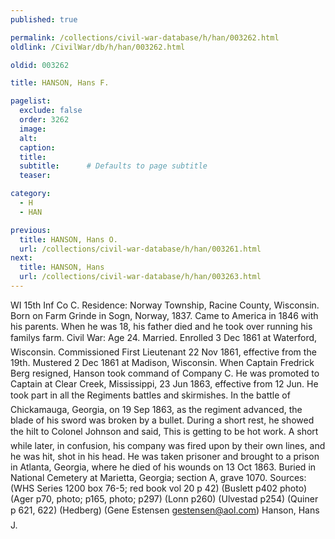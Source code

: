 ```yaml
---
published: true

permalink: /collections/civil-war-database/h/han/003262.html
oldlink: /CivilWar/db/h/han/003262.html

oldid: 003262

title: HANSON, Hans F.

pagelist:
  exclude: false
  order: 3262
  image: 
  alt:
  caption:
  title:
  subtitle:      # Defaults to page subtitle
  teaser:

category: 
  - H 
  - HAN

previous:
  title: HANSON, Hans O.
  url: /collections/civil-war-database/h/han/003261.html  
next:
  title: HANSON, Hans
  url: /collections/civil-war-database/h/han/003263.html   
---
```

WI 15th Inf Co C. Residence: Norway Township, Racine County, Wisconsin. Born on Farm Grinde in Sogn, Norway, 1837. Came to America in 1846 with his parents. When he was 18, his father died and he took over running his family&#146;s farm. Civil War: Age 24. Married. Enrolled 3 Dec 1861 at Waterford, Wisconsin. Commissioned First Lieutenant 22 Nov 1861, effective from the 19th. Mustered 2 Dec 1861 at Madison, Wisconsin. When Captain Fredrick Berg resigned, Hanson took command of Company C. He was promoted to Captain at Clear Creek, Mississippi, 23 Jun 1863, effective from 12 Jun. He took part in all the Regiment&#146;s battles and skirmishes. In the battle of Chickamauga, Georgia, on 19 Sep 1863, as the regiment advanced, the blade of his sword was broken by a bullet. During a short rest, he showed the hilt to Colonel Johnson and said, &#147;This is getting to be hot work&#148;. A short while later, in confusion, his company was fired upon by their own lines, and he was hit, shot in his head. He was taken prisoner and brought to a prison in Atlanta, Georgia, where he died of his wounds on 13 Oct 1863. Buried in National Cemetery at Marietta, Georgia; section A, grave 1070. Sources: (WHS Series 1200 box 76-5; red book vol 20 p 42) (Buslett p402 photo) (Ager p70, photo; p165, photo; p297) (Lonn p260) (Ulvestad p254) (Quiner p 621, 622) (Hedberg) (Gene Estensen [gestensen@aol.com](mailto:gestensen@aol.com)) &#147;Hanson, Hans J.&#148;